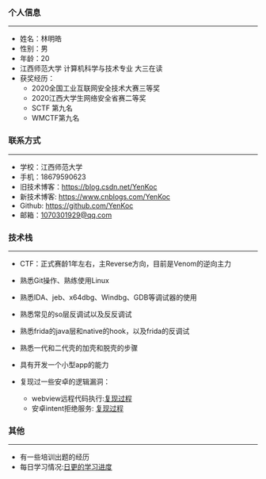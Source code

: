 ### 个人信息

------

- 姓名：林明皓
- 性别：男
- 年龄：20
- 江西师范大学 计算机科学与技术专业 大三在读
- 获奖经历：
  - 2020全国工业互联网安全技术大赛三等奖
  - 2020江西大学生网络安全省赛二等奖
  - SCTF 第九名
  - WMCTF第九名

### 联系方式

------

- 学校：江西师范大学
- 手机：18679590623
- 旧技术博客：https://blog.csdn.net/YenKoc
- 新技术博客: https://www.cnblogs.com/YenKoc
- Github: https://github.com/YenKoc
- 邮箱：1070301929@qq.com

### 技术栈

------

- CTF：正式赛龄1年左右，主Reverse方向，目前是Venom的逆向主力
- 熟悉Git操作、熟练使用Linux
- 熟悉IDA、jeb、x64dbg、Windbg、GDB等调试器的使用
- 熟悉常见的so层反调试以及反反调试
- 熟悉frida的java层和native的hook，以及frida的反调试
- 熟悉一代和二代壳的加壳和脱壳的步骤
- 具有开发一个小型app的能力
- 复现过一些安卓的逻辑漏洞：

  - webview远程代码执行:[复现过程](https://i.cnblogs.com/posts/edit;postId=13589979) 
  - 安卓intent拒绝服务: [复现过程](https://www.cnblogs.com/YenKoc/p/13509614.html)
### 其他

------

- 有一些培训出题的经历
- 每日学习情况:[日更的学习进度](https://github.com/YenKoc/AndroidSecurityPlan/tree/master/%E5%AE%89%E5%8D%93%E5%BA%94%E7%94%A8%E5%AE%89%E5%85%A8%E5%AD%A6%E4%B9%A0%E8%AE%A1%E5%88%92%E4%BB%A5%E5%8F%8A%E5%AE%8C%E6%88%90%E6%83%85%E5%86%B5)